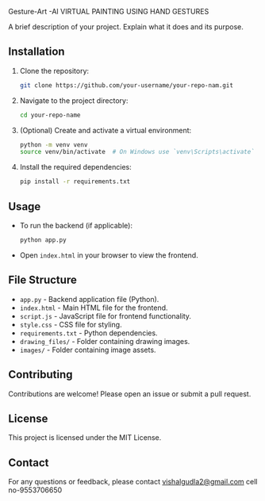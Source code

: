 Gesture-Art -AI VIRTUAL PAINTING USING HAND GESTURES

A brief description of your project. Explain what it does and its purpose.

## Installation

1. Clone the repository:
   ```bash
   git clone https://github.com/your-username/your-repo-nam.git
   ```
2. Navigate to the project directory:
   ```bash
   cd your-repo-name
   ```
3. (Optional) Create and activate a virtual environment:
   ```bash
   python -m venv venv
   source venv/bin/activate  # On Windows use `venv\Scripts\activate`
   ```
4. Install the required dependencies:
   ```bash
   pip install -r requirements.txt
   ```

## Usage

- To run the backend (if applicable):
  ```bash
  python app.py
  ```
- Open `index.html` in your browser to view the frontend.

## File Structure

- `app.py` - Backend application file (Python).
- `index.html` - Main HTML file for the frontend.
- `script.js` - JavaScript file for frontend functionality.
- `style.css` - CSS file for styling.
- `requirements.txt` - Python dependencies.
- `drawing_files/` - Folder containing drawing images.
- `images/` - Folder containing image assets.

## Contributing

Contributions are welcome! Please open an issue or submit a pull request.

## License

This project is licensed under the MIT License.

## Contact

For any questions or feedback, please contact vishalgudla2@gmail.com
cell no-9553706650
